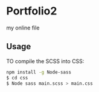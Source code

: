 # Portfolio2
my online file


## Usage

TO compile the SCSS into CSS:

```bash
npm install -g Node-sass
$ cd css
$ Node sass main.scss > main.css
```
